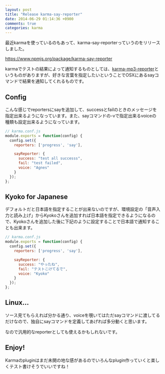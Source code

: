 ```yaml
---
layout: post
title: "Release karma-say-reporter"
date: 2014-06-29 01:14:36 +0900
comments: true
categories: karma
---
```


最近karmaを使っているのもあって、karma-say-reporterっていうのをリリースしました。

https://www.npmjs.org/package/karma-say-reporter

<!-- more -->

karmaでテストの結果によって通知するものとしては、[karma-mp3-reporter](https://www.npmjs.org/package/karma-mp3-reporter)というものがありますが、好きな言葉を指定したいということでOSXにあるsayコマンドで結果を通知してくれるものです。


## Config

こんな感じでreportersにsayを追加して、successとfailのときのメッセージを指定出来るようになっています。また、sayコマンドの-vで指定出来るvoiceの種類も設定出来るようになっています。

```js
// karma.conf.js
module.exports = function(config) {
  config.set({
    reporters: ['progress', 'say'],

    sayReporter: {
      success: "test all successs",
      fail: "test failed",
      voice: "Agnes"
    }
  });
};
```


## Kyoko for Japanese

デフォルトだと日本語を指定することが出来ないのですが、環境設定の「音声入力と読み上げ」からKyokoさんを追加すれば日本語を指定できるようになるので、Kyokoさんを追加した後に下記のように設定することで日本語で通知することも出来ます。

```js
// karma.conf.js
module.exports = function(config) {
  config.set({
    reporters: ['progress', 'say'],

    sayReporter: {
      success: "やったね",
      fail: "テストこけてるで",
      voice: "Kyoko"
    }
  });
};
```


## Linux...

ソース見てもらえれば分かる通り、voiceを覗いてはただsayコマンドに渡してるだけなので、独自にsayコマンドを定義してあげれば多分動くと思います。

なので汎用的なreporterとしても使えるかもしれないです。


## Enjoy!

Karmaのpluginはまだ未開の地な感があるのでいろんなplugin作っていくと楽しくテスト書けそうでいいですね！



